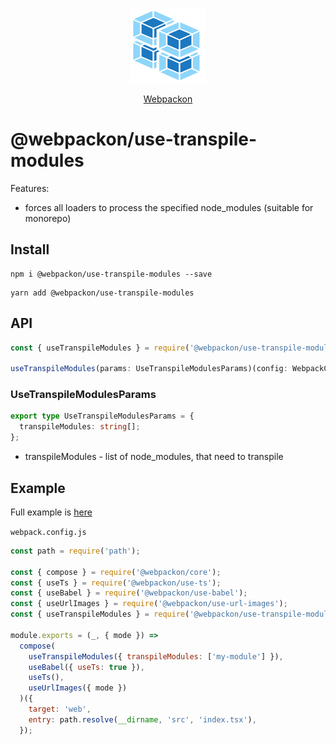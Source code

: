 <p align="center">
  <img src='https://raw.githubusercontent.com/AndTem/webpackon/master/images/logo.svg' height='120' width='120'>
</p>
<p align="center">
  <a href="https://github.com/AndTem/webpackon#readme">Webpackon</a>
</p>

# @webpackon/use-transpile-modules

Features:
- forces all loaders to process the specified node_modules (suitable for monorepo)

## Install
```shell
npm i @webpackon/use-transpile-modules --save
```

```shell
yarn add @webpackon/use-transpile-modules
```

## API

```ts
const { useTranspileModules } = require('@webpackon/use-transpile-modules');

useTranspileModules(params: UseTranspileModulesParams)(config: WebpackConfig)
```

### UseTranspileModulesParams
```ts
export type UseTranspileModulesParams = {
  transpileModules: string[];
};
```

- transpileModules - list of node_modules, that need to transpile

## Example
Full example is [here](https://github.com/AndTem/webpackon/tree/master/examples/react-babel)

```webpack.config.js```
```js
const path = require('path');

const { compose } = require('@webpackon/core');
const { useTs } = require('@webpackon/use-ts');
const { useBabel } = require('@webpackon/use-babel');
const { useUrlImages } = require('@webpackon/use-url-images');
const { useTranspileModules } = require('@webpackon/use-transpile-modules');

module.exports = (_, { mode }) =>
  compose(
    useTranspileModules({ transpileModules: ['my-module'] }),
    useBabel({ useTs: true }),
    useTs(),
    useUrlImages({ mode })
  )({
    target: 'web',
    entry: path.resolve(__dirname, 'src', 'index.tsx'),
  });
```
